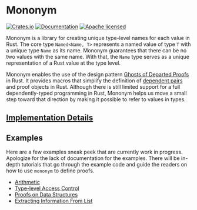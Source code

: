 # Mononym

[![Crates.io][crates-badge]][crates-url]
[![Documentation][doc-badge]][doc-url]
[![Apache licensed][license-badge]][license-url]

[crates-badge]: https://img.shields.io/crates/v/mononym.svg
[crates-url]: https://crates.io/crates/mononym
[doc-badge]: https://docs.rs/mononym/badge.svg
[doc-url]: https://docs.rs/mononym
[license-badge]: https://img.shields.io/crates/l/mononym.svg
[license-url]: https://github.com/maybevoid/mononym/blob/master/LICENSE
[actions-badge]: https://github.com/maybevoid/mononym/workflows/Cargo%20Tests/badge.svg

Mononym is a library for creating unique type-level names for each value in Rust. The core type `Named<Name, T>` represents a named value of type `T` with a unique type `Name` as its name. Mononym guarantees that there can be no two values with the same name. With that, the `Name` type serves as a unique representation of a Rust value at the type level.

Mononym enables the use of the design pattern [Ghosts of Departed Proofs](https://kataskeue.com/gdp.pdf) in Rust. It provides macros that simplify the definition of [dependent pairs](https://docs.idris-lang.org/en/latest/tutorial/typesfuns.html#dependent-pairs) and proof objects in Rust. Although there is still limited support for a full dependently-typed programming in Rust, Mononym helps us move a small step toward that direction by making it possible to refer to values in types.

## [Implementation Details](./docs/implementation.md)

## Examples

Here are a few examples sneak peek that are currently work in progress. Apologize for the lack of documentation for the examples. There will be in-depth tutorials that go through the example code and guide the readers on how to use `mononym` to define proofs.

- [Arithmetic](./examples/number.rs)
- [Type-level Access Control](./examples/access_control.rs)
- [Proofs on Data Structures](./examples/data_structures.rs)
- [Extracting Information From List](./examples/list.rs)

